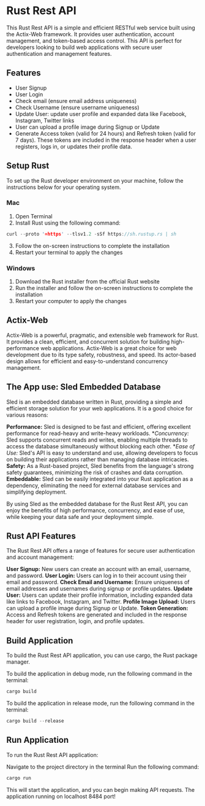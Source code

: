 # Rust Rest API

This Rust Rest API is a simple and efficient RESTful web service built using the Actix-Web framework. It provides user authentication, account management, and token-based access control. This API is perfect for developers looking to build web applications with secure user authentication and management features.

## Features

- User Signup
- User Login
- Check email (ensure email address uniqueness)
- Check Username (ensure username uniqueness)
- Update User: update user profile and expanded data like Facebook, Instagram, Twitter links
- User can upload a profile image during Signup or Update
- Generate Access token (valid for 24 hours) and Refresh token (valid for 7 days). These tokens are included in the response header when a user registers, logs in, or updates their profile data.

## Setup Rust

To set up the Rust developer environment on your machine, follow the instructions below for your operating system.

### Mac

1. Open Terminal
2. Install Rust using the following command: 

```Rust
curl --proto '=https' --tlsv1.2 -sSf https://sh.rustup.rs | sh
```

3. Follow the on-screen instructions to complete the installation
4. Restart your terminal to apply the changes

### Windows

1. Download the Rust installer from the official Rust website
2. Run the installer and follow the on-screen instructions to complete the installation
2. Restart your computer to apply the changes

## Actix-Web

Actix-Web is a powerful, pragmatic, and extensible web framework for Rust. It provides a clean, efficient, and concurrent solution for building high-performance web applications. Actix-Web is a great choice for web development due to its type safety, robustness, and speed. Its actor-based design allows for efficient and easy-to-understand concurrency management.

## The App use: Sled Embedded Database

Sled is an embedded database written in Rust, providing a simple and efficient storage solution for your web applications. It is a good choice for various reasons:

**Performance:** Sled is designed to be fast and efficient, offering excellent performance for read-heavy and write-heavy workloads.
**Concurrency:* Sled supports concurrent reads and writes, enabling multiple threads to access the database simultaneously without blocking each other.
**Ease of Use:* Sled's API is easy to understand and use, allowing developers to focus on building their applications rather than managing database intricacies.
**Safety:** As a Rust-based project, Sled benefits from the language's strong safety guarantees, minimizing the risk of crashes and data corruption.
**Embeddable:** Sled can be easily integrated into your Rust application as a dependency, eliminating the need for external database services and simplifying deployment.

By using Sled as the embedded database for the Rust Rest API, you can enjoy the benefits of high performance, concurrency, and ease of use, while keeping your data safe and your deployment simple.

## Rust API Features

The Rust Rest API offers a range of features for secure user authentication and account management:

**User Signup:** New users can create an account with an email, username, and password.
**User Login:** Users can log in to their account using their email and password.
**Check Email and Username:** Ensure uniqueness of email addresses and usernames during signup or profile updates.
**Update User:** Users can update their profile information, including expanded data like links to Facebook, Instagram, and Twitter.
**Profile Image Upload:** Users can upload a profile image during Signup or Update.
**Token Generation:** Access and Refresh tokens are generated and included in the response header for user registration, login, and profile updates.

## Build Application

To build the Rust Rest API application, you can use cargo, the Rust package manager.

To build the application in debug mode, run the following command in the terminal: 

```Rust
cargo build
```

To build the application in release mode, run the following command in the terminal: 

```Rust
cargo build --release
```

## Run Application

To run the Rust Rest API application:

Navigate to the project directory in the terminal
Run the following command: 

```Rust
cargo run
```

This will start the application, and you can begin making API requests. The application running on localhost 8484 port!